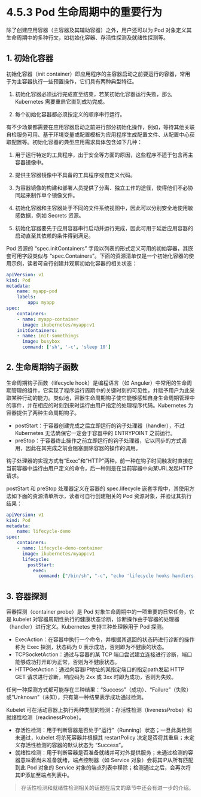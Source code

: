 # 4.5.3 Pod 生命周期中的重要行为

除了创建应用容器（主容器及其辅助容器）之外，用户还可以为 Pod 对象定义其生命周期中的多种行文，如初始化容器、存活性探测及就绪性探测等。

## 1. 初始化容器

初始化容器（init container）即应用程序的主容器启动之前要运行的容器，常用于为主容器执行一些预置操作，它们具有两种典型特征。

1) 初始化容器必须运行完成直至结束，若某初始化容器运行失败，那么 Kubernetes 需要重启它直到成功完成。

2) 每个初始化容器都必须按定义的顺序串行运行。

有不少场景都需要在应用容器启动之前进行部分初始化操作，例如，等待其他关联自检服务可用、基于环境变量或配置模板为应用程序生成配置文件、从配置中心获取配置等。初始化容器的典型应用需求具体包含如下几种：

1) 用于运行特定的工具程序，出于安全等方面的原因，这些程序不适于包含再主容器镜像中。

2) 提供主容器镜像中不具备的工具程序或自定义代码。

3) 为容器镜像的构建和部署人员提供了分离、独立工作的途径，使得他们不必协同起来制作单个镜像文件。

4) 初始化容器和主容器处于不同的文件系统视图中，因此可以分别安全地使用敏感数据，例如 Secrets 资源。

5) 初始化容器要先于应用容器串行启动并运行完成，因此可用于延后应用容器的启动直至其依赖的条件得到满足。

Pod 资源的 “spec.initContainers” 字段以列表的形式定义可用的初始容器，其嵌套可用字段类似与 “spec.Containers”。下面的资源清单仅是一个初始化容器的使用示例，读者可自行创建并观察初始化容器的相关状态：

```yaml
apiVersion: v1
kind: Pod
metadata:
    name: myapp-pod
    labels:
        app: myapp
spec:
    containers:
    - name: myapp-container
      image: ikubernetes/myapp:v1
    initContainers:
    - name: init-somethings
      image: busybox
      command: ['sh', '-c', 'sleep 10']
```

## 2. 生命周期钩子函数

生命周期钩子函数（lifecycle hook）是编程语言（如 Anguler）中常用的生命周期管理的组件，它实现了程序运行周期中的关键时刻的可见性，并赋予用户为此采取某种行动的能力。类似地，容器生命周期钩子使它能够感知自身生命周期管理中的事件，并在相应的时刻到来时运行由用户指定的处理程序代码。Kubernetes 为容器提供了两种生命周期钩子。

* postStart：于容器创建完成之后立即运行的钩子处理器（handler），不过 Kubernetes 无法确保它一定会于容器中的 ENTRYPOINT 之前运行。
* preStop：于容器终止操作之前立即运行的钩子处理器，它以同步的方式调用，因此在其完成之前会阻塞删除容器的操作的调用。

钩子处理器的实现方式有“Exec”和“HTTP”两种，前一种在钩子时间触发时直接在当前容器中运行由用户定义的命令，后一种则是在当前容器中向某URL发起HTTP请求。

postStart 和 preStop 处理器定义在容器的 spec.lifecycle 嵌套字段中，其使用方法如下面的资源清单所示，读者可自行创建相关的 Pod 资源对象，并验证其执行结果：

```yaml
apiVersion: v1
kind: Pod
metadata:
    name: lifecycle-demo
spec:
    containers:
    - name: lifecycle-demo-container
      image: ikubernetes/myapp:v1
      lifecycle:
        postStart:
          exec:
            command: ["/bin/sh", "-c", "echo 'lifecycle hooks handlers' > /usr/share/nginx/html/test.html"]
```

## 3. 容器探测

容器探测（container probe）是 Pod 对象生命周期中的一项重要的日常任务，它是 kubelet 对容器周期性执行的健康状态诊断，诊断操作由于容器的处理器（handler）进行定义。Kubernetes 支持三种处理器用于 Pod 探测。

* ExecAction：在容器中执行一个命令，并根据其返回的状态码进行诊断的操作称为 Exec 探测，状态码为 0 表示成功，否则即为不健康的状态。
* TCPSocketAction：通过与容器的某 TCP 端口尝试建立连接进行诊断，端口能够成功打开即为正常，否则为不健康状态。
* HTTPGetAction：通过向容器IP地址的某指定端口的指定path发起 HTTP GET 请求进行诊断，响应码为 2xx 或 3xx 时即为成功，否则为失败。

任何一种探测方式都可能存在三种结果：“Success”（成功）、“Failure”（失败）或“Unknown”（未知），只有第一种结果表示成功通过检测。

Kubelet 可在活动容器上执行两种类型的检测：存活性检测（livenessProbe）和就绪性检测（readinessProbe）。

* 存活性检测：用于判断容器是否处于“运行”（Running）状态；一旦此类检测未通过，kubelet 将杀死容器并根据其 restartPolicy 决定是否将其重启；未定义存活性检测的容器的默认状态为 “Success”。
* 就绪性检测：用于判断容器是否准备就绪并可对外提供服务；未通过检测的容器意味着尚未准备就绪，端点控制器（如 Service 对象）会将其IP从所有匹配到此 Pod 对象的 Service 对象的端点列表中移除；检测通过之后，会再次将其IP添加至端点列表中。

> 存活性检测和就绪性检测相关的话题在后文的章节中还会有进一步的介绍。
